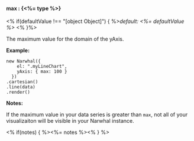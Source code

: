 #### **max** : {<%= type %>}

<% if(defaultValue !== "[object Object]") { %>*default: <%= defaultValue %>* <% }%>

The maximum value for the domain of the yAxis.

**Example:**

	new Narwhal({
	    el: ".myLineChart",
	    yAxis: { max: 100 }
	  })
	.cartesian()
	.line(data)
	.render()

**Notes:**

If the maximum value in your data series is greater than `max`, not all of your visualizaiton will be visible in your Narwhal instance.

<% if(notes) { %><%= notes %><% } %>

